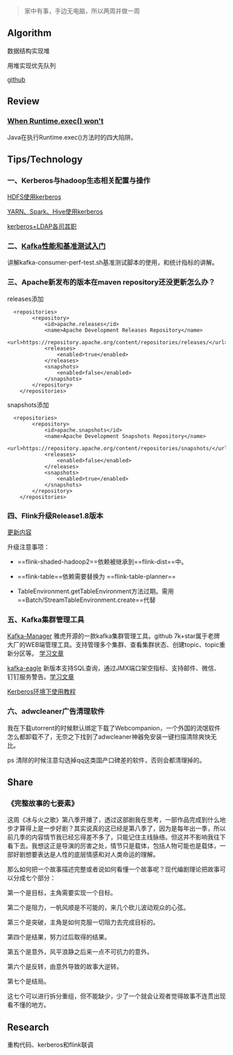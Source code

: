 > 家中有事，手边无电脑，所以两周并做一周

## Algorithm

数据结构实现堆

用堆实现优先队列

[github](https://github.com/Domn93/ARTS/tree/master/src/main/java/algorithm/play/structures/heap)

## Review

### [When Runtime.exec() won't](https://www.javaworld.com/article/2071275/when-runtime-exec---won-t.html)

Java在执行Runtime.exec()方法时的四大陷阱。

## Tips/Technology

### 一、Kerberos与hadoop生态相关配置与操作

[HDFS使用kerberos](https://ieevee.com/tech/2016/06/07/kerberos-1.html)

[YARN、Spark、Hive使用kerberos](https://ieevee.com/tech/2016/06/11/kerberos-2.html)

[kerberos+LDAP各司其职](https://ieevee.com/tech/2016/06/21/kerberos-3.html)

### 二、[Kafka性能和基准测试入门](https://medium.com/selectstarfromweb/lets-load-test-kafka-f90b71758afb)
讲解kafka-consumer-perf-test.sh基准测试脚本的使用，和统计指标的讲解。

### 三、Apache新发布的版本在maven repository还没更新怎么办？

releases添加
~~~
  <repositories>
        <repository>
            <id>apache.releases</id>
            <name>Apache Development Releases Repository</name>
            <url>https://repository.apache.org/content/repositories/releases/</url>
            <releases>
                <enabled>true</enabled>
            </releases>
            <snapshots>
                <enabled>false</enabled>
            </snapshots>
        </repository>
    </repositories>
~~~

snapshots添加
~~~
  <repositories>
        <repository>
            <id>apache.snapshots</id>
            <name>Apache Development Snapshots Repository</name>
            <url>https://repository.apache.org/content/repositories/snapshots/</url>
            <releases>
                <enabled>false</enabled>
            </releases>
            <snapshots>
                <enabled>true</enabled>
            </snapshots>
        </repository>
    </repositories>

~~~

### 四、Flink升级Release1.8版本

[更新内容](https://ci.apache.org/projects/flink/flink-docs-master/release-notes/flink-1.8.html)

升级注意事项：
+ ==flink-shaded-hadoop2==依赖被继承到==flink-dist==中。
+ ==flink-table==依赖需要替换为 ==flink-table-planner==

+ TableEnvironment.getTableEnvironment方法过期。需用==Batch/StreamTableEnvironment.create==代替


### 五、Kafka集群管理工具
[Kafka-Manager](https://github.com/yahoo/kafka-manager) 雅虎开源的一款kafka集群管理工具。github 7k+star属于老牌大厂的WEB端管理工具。支持管理多个集群、查看集群状态、创建topic、topic重新分区等。
[学习文章](https://mp.weixin.qq.com/s?__biz=MzI4OTY3MTUyNg==&mid=2247492158&idx=1&sn=24a37a621d8f06c29e72aab96cb82029&chksm=ec293237db5ebb21f4772ca996383b9effd9ef70d1ef05a9b5bd81a8066ddae6b2d7bfde3d4e&scene=21#wechat_redirect)

[kafka-eagle](https://github.com/smartloli/kafka-eagle) 新版本支持SQL查询，通过JMX端口架空指标、支持邮件、微信、钉钉服务警告。[学习文章](https://cloud.tencent.com/developer/article/1399931)

[Kerberos环境下使用教程](https://cloud.tencent.com/developer/article/1399932)

### 六、adwcleaner广告清理软件
我在下载utorrent的时候默认绑定下载了Webcompanion，一个外国的流氓软件怎么都卸载不了，无奈之下找到了adwcleaner神器免安装一键扫描清除爽快无比。

ps 清除的时候注意勾选掉qq这类国产口碑差的软件，否则会都清理掉的。

## Share
### 《完整故事的七要素》
这周《冰与火之歌》第八季开播了，透过这部剧我在思考，一部作品完成到什么地步才算得上是一步好剧？其实说真的这已经是第八季了，因为是每年出一季，所以前几季的内容情节我已经忘得差不多了，只能记住主线脉络。但这并不影响我往下看下去。我想这正是导演的厉害之处，情节只是载体，包括人物可能也是载体，一部好剧想要表达是人性的底层情感和对人类命运的理解。

那么如何把一个故事描述完整或者说如何看懂一个故事呢？现代编剧理论把故事可以分成七个部分：

第一个是目标，主角需要实现一个目标。

第二个是阻力，一帆风顺是不可能的，来几个砍儿波动观众的心弦。

第三个是突破，主角是如何克服一切阻力去完成目标的。

第四个是结果，努力过后取得的结果。

第五个是意外，风平浪静之后来一点不可抗力的意外。

第六个是反转，由意外导致的故事大逆转。

第七个是结局。

这七个可以进行拆分重组，但不能缺少，少了一个就会让观者觉得故事不连贯出现看不懂的地方。

## Research

重构代码、kerberos和flink联调
